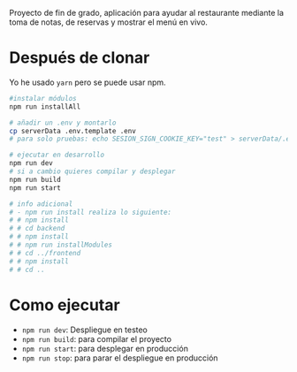 Proyecto de fin de grado, aplicación para ayudar al restaurante mediante la toma de notas, de reservas y mostrar el menú en vivo.



# Después de clonar
Yo he usado `yarn` pero se puede usar npm.
```sh
#instalar módulos
npm run installAll

# añadir un .env y montarlo
cp serverData .env.template .env
# para solo pruebas: echo SESION_SIGN_COOKIE_KEY="test" > serverData/.env

# ejecutar en desarrollo
npm run dev
# si a cambio quieres compilar y desplegar
npm run build
npm run start

# info adicional
# - npm run install realiza lo siguiente:
# # npm install
# # cd backend
# # npm install
# # npm run installModules
# # cd ../frontend
# # npm install
# # cd ..
```

# Como ejecutar

- `npm run dev`: Despliegue en testeo
- `npm run build`: para compilar el proyecto
- `npm run start`: para desplegar en producción
- `npm run stop`: para parar el despliegue en producción